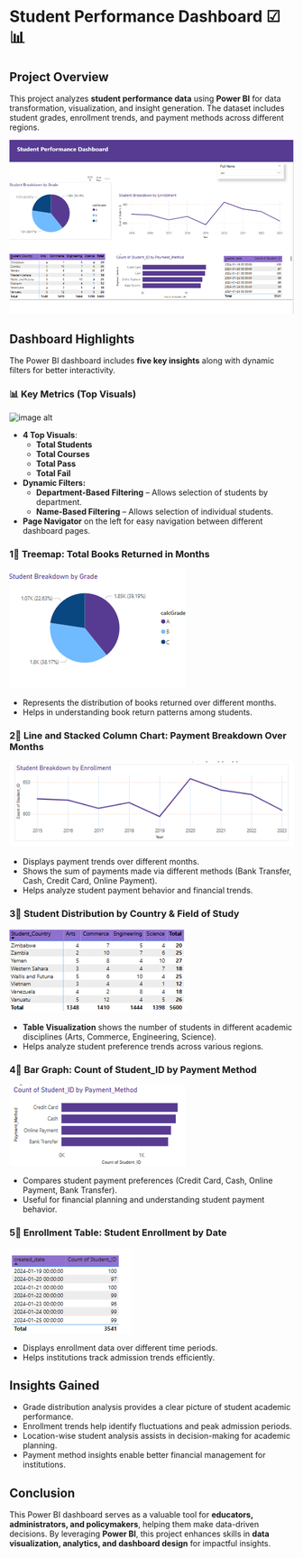 # Student Performance Dashboard ☑📊

## Project Overview

This project analyzes **student performance data** using **Power BI** for data transformation, visualization, and insight generation. The dataset includes student grades, enrollment trends, and payment methods across different regions.

![image alt](https://github.com/bbudha77/Student-Performance-Dashboard/blob/cbfb366bd10a890afcbdc2c44a5d122bd9a82dfb/Screenshot%202025-03-15%20202920.png)

## Dashboard Highlights

The Power BI dashboard includes **five key insights** along with dynamic filters for better interactivity.

### 📊 Key Metrics (Top Visuals)

![image alt](/mnt/data/Screenshot%202025-03-16%20114727.png)

- **4 Top Visuals**: 
  - **Total Students**
  - **Total Courses**
  - **Total Pass**
  - **Total Fail**
- **Dynamic Filters:** 
  - **Department-Based Filtering** – Allows selection of students by department.
  - **Name-Based Filtering** – Allows selection of individual students.
- **Page Navigator** on the left for easy navigation between different dashboard pages.

### 1⃣ Treemap: Total Books Returned in Months

![image alt](https://github.com/bbudha77/Student-Performance-Dashboard/blob/66806c875885bb2b7fbd73e76a2a34bb7f9cf2e2/Screenshot%202025-03-15%20204601.png)

- Represents the distribution of books returned over different months.
- Helps in understanding book return patterns among students.

### 2⃣ Line and Stacked Column Chart: Payment Breakdown Over Months

![image alt](https://github.com/bbudha77/Student-Performance-Dashboard/blob/be3ed96c8ec1a097952c474ee9debd8ebe78900d/Screenshot%202025-03-15%20204617.png)

- Displays payment trends over different months.
- Shows the sum of payments made via different methods (Bank Transfer, Cash, Credit Card, Online Payment).
- Helps analyze student payment behavior and financial trends.

### 3⃣ Student Distribution by Country & Field of Study

![image alt](https://github.com/bbudha77/Student-Performance-Dashboard/blob/a6cbb7323ac4dad3964ddaf367c3a118745a426b/Screenshot%202025-03-15%20204632.png)

- **Table Visualization** shows the number of students in different academic disciplines (Arts, Commerce, Engineering, Science).
- Helps analyze student preference trends across various regions.

### 4⃣ Bar Graph: Count of Student_ID by Payment Method

![image alt](https://github.com/bbudha77/Student-Performance-Dashboard/blob/131b4b9acc08a0cae9903d4ed88a9ec4dfaf54ea/Screenshot%202025-03-15%20204643.png)

- Compares student payment preferences (Credit Card, Cash, Online Payment, Bank Transfer).
- Useful for financial planning and understanding student payment behavior.

### 5⃣ Enrollment Table: Student Enrollment by Date

![image alt](https://github.com/bbudha77/Student-Performance-Dashboard/blob/6bc5d54370fd4297a87abb2f6a185bf11d7bfc16/Screenshot%202025-03-15%20204656.png)

- Displays enrollment data over different time periods.
- Helps institutions track admission trends efficiently.

## Insights Gained

- Grade distribution analysis provides a clear picture of student academic performance.
- Enrollment trends help identify fluctuations and peak admission periods.
- Location-wise student analysis assists in decision-making for academic planning.
- Payment method insights enable better financial management for institutions.

## Conclusion

This Power BI dashboard serves as a valuable tool for **educators, administrators, and policymakers**, helping them make data-driven decisions. By leveraging **Power BI**, this project enhances skills in **data visualization, analytics, and dashboard design** for impactful insights.

